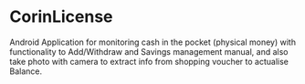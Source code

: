 # CorinLicense

Android Application for monitoring cash in the pocket (physical money) with functionality to Add/Withdraw and Savings management manual, and also take photo with camera to extract info from shopping voucher to actualise Balance. 
